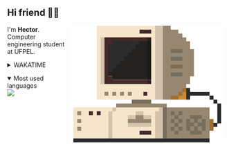




<p align="left">


Hi friend 🤙🏽️ 
---

<img src="./src/retrocomputer0.2.gif" align="right" alt="retro computer" height="270" width="360">

I'm <b>Hector</b>. Computer engineering student at UFPEL. <br>

<p align="right">
  <details>
    <summary>WAKATIME</summary>
    <img src="https://github-readme-stats.vercel.app/api/wakatime?username=devhector&theme=dracula&layout=compact">
  </details>
</p>

<p align="left">
  <details open>
    <summary>Most used languages</summary>
    <img src="https://github-readme-stats.vercel.app/api/top-langs/?username=devhector&theme=dracula"> 
  </details>
</p>


</p>

<!--
**hectorhu17/hectorhu17** is a ✨ _special_ ✨ repository because its `README.md` (this file) appears on your GitHub profile.

Here are some ideas to get you started:

- 🔭 I’m currently working on ...
- 🌱 I’m currently learning ...
- 👯 I’m looking to collaborate on ...
- 🤔 I’m looking for help with ...
- 💬 Ask me about ...
- 📫 How to reach me: ...
- 😄 Pronouns: ...
- ⚡ Fun fact: ...
-->
